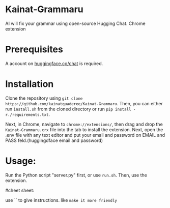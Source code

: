 # Kainat-Grammaru
AI will fix your grammar using open-source Hugging Chat. Chrome extension

# Prerequisites
A account on [huggingface.co/chat](https://huggingface.co/chat/) is required.

# Installation
Clone the repository using `git clone https://github.com/kainatquaderee/Kainat-Grammaru`. 
Then, you can either run `install.sh` from the cloned directory or run `pip install -r./requirements.txt`.

Next, in Chrome, navigate to `chrome://extensions/`, then drag and drop the `Kainat-Grammaru.crx` file into the tab to install the extension.
Next, open the .env file with any text editor and put your email and password on EMAIL and PASS feld.(huggingdface email and password)
# Usage:
Run the Python script "server.py" first, or use `run.sh`. 
Then, use the extension.


#cheet sheet:

use `` to give instructions.
like `make it more friendly` 
